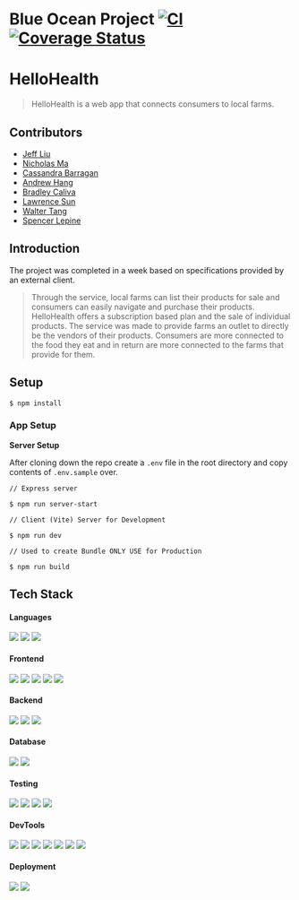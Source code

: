 # Blue Ocean Project [![CI](https://github.com/Blue-Ocean-Team-1/HelloHealth/actions/workflows/main.yml/badge.svg?branch=main)](https://github.com/Blue-Ocean-Team-1/HelloHealth/actions/workflows/main.yml) [![Coverage Status](https://coveralls.io/repos/github/Blue-Ocean-Team-1/HelloHealth/badge.svg?branch=main)](https://coveralls.io/github/Blue-Ocean-Team-1/HelloHealth?branch=main)

# HelloHealth

> HelloHealth is a web app that connects consumers to local farms.

 ## Contributors
 - [Jeff Liu](https://github.com/theycallmejeff)
 - [Nicholas Ma](https://github.com/nicholaswma)
 - [Cassandra Barragan](https://github.com/cassbarragan)
 - [Andrew Hang](https://github.com/DrewHang)
 - [Bradley Caliva](https://github.com/bcaliva21)
 - [Lawrence Sun](https://github.com/lawsun03)
 - [Walter Tang](https://github.com/WalterT-MK)
 - [Spencer Lepine](https://github.com/spencerlepine)

## Introduction

The project was completed in a week based on specifications provided by an external client.

> Through the service, local farms can list their products for sale and consumers can easily navigate and purchase their products. HelloHealth offers a subscription based plan and the sale of individual products. The service was made to provide farms an outlet to directly be the vendors of their products. Consumers are more connected to the food they eat and in return are more connected to the farms that provide for them.

## Setup

```
$ npm install

```

### App Setup

**Server Setup**

After cloning down the repo create a `.env` file in the root directory and copy contents of `.env.sample` over.

```
// Express server

$ npm run server-start

// Client (Vite) Server for Development

$ npm run dev

// Used to create Bundle ONLY USE for Production

$ npm run build

```

## Tech Stack

#### Languages
<img src="https://img.shields.io/badge/HTML5-E34F26?style=for-the-badge&logo=html5&logoColor=white" />
<img src="https://img.shields.io/badge/CSS3-1572B6?style=for-the-badge&logo=css3&logoColor=white" />
<img src="https://img.shields.io/badge/JavaScript-323330?style=for-the-badge&logo=javascript&logoColor=F7DF1E" />

#### Frontend
<img src="https://img.shields.io/badge/React-20232A?style=for-the-badge&logo=react&logoColor=61DAFB"/>
<img src="https://img.shields.io/badge/Material--UI-0081CB?style=for-the-badge&logo=material-ui&logoColor=white"/>
<img src="https://img.shields.io/badge/firebase-ffca28?style=for-the-badge&logo=firebase&logoColor=black"/>
<img src="https://img.shields.io/badge/React_Router-CA4245?style=for-the-badge&logo=react-router&logoColor=white" />
<img src="https://img.shields.io/badge/axios-5a29e4?style=for-the-badge&logo=axios&logoColor=white" />


#### Backend
<img src="https://img.shields.io/badge/Express.js-000000?style=for-the-badge&logo=express&logoColor=white"/>
<img src="https://img.shields.io/badge/npm-CB3837?style=for-the-badge&logo=npm&logoColor=white"/>
<img src="https://img.shields.io/badge/Node.js-339933?style=for-the-badge&logo=nodedotjs&logoColor=white"/>

#### Database
<img src="https://img.shields.io/badge/PostgreSQL-316192?style=for-the-badge&logo=postgresql&logoColor=white"/>
<img src="https://img.shields.io/badge/sequelize-52B0E7?style=for-the-badge&logo=sequelize&logoColor=white" />

#### Testing
<img src="https://img.shields.io/badge/Jest-C21325?style=for-the-badge&logo=jest&logoColor=white"/>
<img src="https://img.shields.io/badge/chai-A30701?style=for-the-badge&logo=chai&logoColor=white" />
<img src="https://img.shields.io/badge/supertest-3178C6?style=for-the-badge&logoColor=white" />
<img src="https://img.shields.io/badge/sinon-96bb99?style=for-the-badge&logoColor=white" />


#### DevTools
<img src="https://img.shields.io/badge/eslint-3A33D1?style=for-the-badge&logo=eslint&logoColor=white"/>
<img src="https://img.shields.io/badge/Vite-B73BFE?style=for-the-badge&logo=vite&logoColor=FFD62E" />
<img src="https://img.shields.io/badge/Postman-FF6C37?style=for-the-badge&logo=Postman&logoColor=white" />
<img src="https://img.shields.io/badge/Visual_Studio_Code-0078D4?style=for-the-badge&logo=visual%20studio%20code&logoColor=white" />
<img src="https://img.shields.io/badge/Figma-F24E1E?style=for-the-badge&logo=figma&logoColor=white" />
<img src="https://img.shields.io/badge/prettier-1A2C34?style=for-the-badge&logo=prettier&logoColor=F7BA3E" />
<img src="https://img.shields.io/badge/husky-FF9E0F?style=for-the-badge&logoColor=white" />

#### Deployment
<img src="https://img.shields.io/badge/Amazon AWS-FF9900?style=for-the-badge&logo=amazonaws&logoColor=white" />
<img src="https://img.shields.io/badge/circleci-343434?style=for-the-badge&logo=circleci&logoColor=white" />